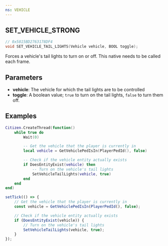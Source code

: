 ```yaml
---
ns: VEHICLE
---
```

## SET_VEHICLE_STRONG

```c
// 0x5815BD2763178DF4
void SET_VEHICLE_TAIL_LIGHTS(Vehicle vehicle, BOOL toggle);
```

Forces a vehicle's tail lights to turn on or off. This native needs to be called each frame.


## Parameters
* **vehicle**: The vehicle for which the tail lights are to be controlled
* **toggle**: A boolean value; `true` to turn on the tail lights, `false` to turn them off.


## Examples
```lua
Citizen.CreateThread(function()
    while true do
        Wait(0)

        -- Get the vehicle that the player is currently in
        local vehicle = GetVehiclePedIsIn(PlayerPedId(), false)

        -- Check if the vehicle entity actually exists
        if DoesEntityExist(vehicle) then
            -- Turn on the vehicle's tail lights
            SetVehicleTailLights(vehicle, true)
        end
    end
end)
```

```js
setTick(() => {
    // Get the vehicle that the player is currently in
    const vehicle = GetVehiclePedIsIn(PlayerPedId(), false);

    // Check if the vehicle entity actually exists
    if (DoesEntityExist(vehicle)) {
        // Turn on the vehicle's tail lights
        SetVehicleTailLights(vehicle, true);
    }
});
```

